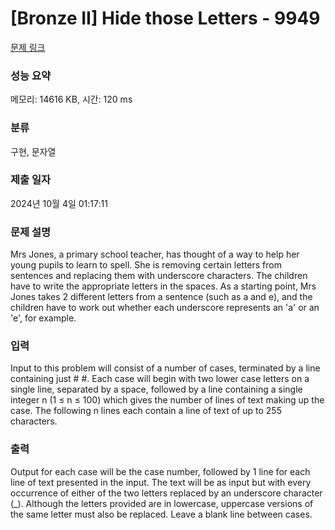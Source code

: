 # [Bronze II] Hide those Letters - 9949 

[문제 링크](https://www.acmicpc.net/problem/9949) 

### 성능 요약

메모리: 14616 KB, 시간: 120 ms

### 분류

구현, 문자열

### 제출 일자

2024년 10월 4일 01:17:11

### 문제 설명

<p>Mrs Jones, a primary school teacher, has thought of a way to help her young pupils to learn to spell. She is removing certain letters from sentences and replacing them with underscore characters. The children have to write the appropriate letters in the spaces. As a starting point, Mrs Jones takes 2 different letters from a sentence (such as a and e), and the children have to work out whether each underscore represents an 'a' or an 'e', for example.</p>

### 입력 

 <p>Input to this problem will consist of a number of cases, terminated by a line containing just # #. Each case will begin with two lower case letters on a single line, separated by a space, followed by a line containing a single integer n (1 ≤ n ≤ 100) which gives the number of lines of text making up the case. The following n lines each contain a line of text of up to 255 characters.</p>

### 출력 

 <p>Output for each case will be the case number, followed by 1 line for each line of text presented in the input. The text will be as input but with every occurrence of either of the two letters replaced by an underscore character (_). Although the letters provided are in lowercase, uppercase versions of the same letter must also be replaced. Leave a blank line between cases.</p>

